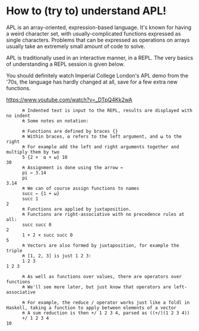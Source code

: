 # How to (try to) understand APL!
APL is an array-oriented, expression-based language. It's known for having a weird character set, with usually-complicated functions expressed as single characters. Problems that can be expressed as operations on arrays usually take an extremely small amount of code to solve.

APL is traditionally used in an interactive manner, in a REPL. The very basics of understanding a REPL session is given below.

You should definitely watch Imperial College London's APL demo from the '70s, the language has hardly changed at all, save for a few extra new functions.

https://www.youtube.com/watch?v=_DTpQ4Kk2wA

```apl
      ⍝ Indented text is input to the REPL, results are displayed with no indent
      ⍝ Some notes on notation:

      ⍝ Functions are defined by braces {}
      ⍝ Within braces, ⍺ refers to the left argument, and ⍵ to the right
      ⍝ For example add the left and right arguments together and multiply them by two
      5 {2 ×  ⍺ + ⍵} 10
30
      ⍝ Assignment is done using the arrow ←
      pi ← 3.14
      pi
3.14
      ⍝ We can of course assign functions to names
      succ ← {1 + ⍵}
      succ 1
2
      ⍝ Functions are applied by juxtaposition. 
      ⍝ Functions are right-associative with no precedence rules at all:
      succ succ 0
2
      1 + 2 × succ succ 0
5
      ⍝ Vectors are also formed by juxtaposition, for example the triple 
      ⍝ [1, 2, 3] is just 1 2 3:
      1 2 3
1 2 3 

      ⍝ As well as functions over values, there are operators over functions
      ⍝ We'll see more later, but just know that operators are left-associative

      ⍝ For example, the reduce / operator works just like a foldl in Haskell, taking a function to apply between elements of a vector
      ⍝ A sum reduction is then +/ 1 2 3 4, parsed as ((+/)(1 2 3 4))
      +/ 1 2 3 4
10
```
